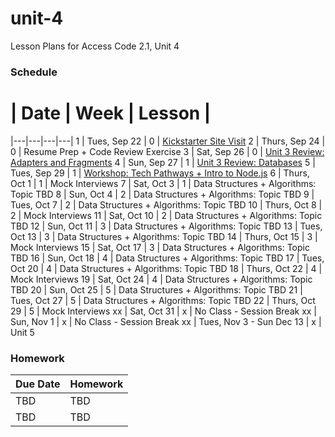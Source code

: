 # unit-4
Lesson Plans for Access Code 2.1, Unit 4

### Schedule

 # |  Date | Week | Lesson |
|---|---|---|---|
1 | Tues, Sep 22 | 0 | [Kickstarter Site Visit](https://www.google.com/maps/preview#!data=!1m4!1m3!1d3023!2d-73.9611116!3d40.7304539!4m13!3m12!1m0!1m1!1s58+Kent+St,+Brooklyn,+NY+11222!3m8!1m3!1d12094!2d-73.9884189!3d40.7313029!3m2!1i1024!2i768!4f13.1&fid=0)
2 | Thurs, Sep 24 | 0 | Resume Prep + Code Review Exercise
3 | Sat, Sep 26 | 0 | [Unit 3 Review: Adapters and Fragments](/lessons/3_ReviewAdaptersFragments.md)
4 | Sun, Sep 27 | 1 | [Unit 3 Review: Databases](/lessons/4_ReviewDatabases.md)
5 | Tues, Sep 29 | 1 | [Workshop: Tech Pathways + Intro to Node.js](/lessons/5_Nodejs.md)
6 | Thurs, Oct 1 | 1 | Mock Interviews
7 | Sat, Oct 3 | 1 | Data Structures + Algorithms: Topic TBD
8 | Sun, Oct 4 | 2 | Data Structures + Algorithms: Topic TBD
9 | Tues, Oct 7 | 2 | Data Structures + Algorithms: Topic TBD
10 | Thurs, Oct 8 | 2 | Mock Interviews
11 | Sat, Oct 10 | 2 | Data Structures + Algorithms: Topic TBD
12 | Sun, Oct 11 | 3 | Data Structures + Algorithms: Topic TBD
13 | Tues, Oct 13 | 3 | Data Structures + Algorithms: Topic TBD
14 | Thurs, Oct 15 | 3 | Mock Interviews
15 | Sat, Oct 17 | 3 | Data Structures + Algorithms: Topic TBD
16 | Sun, Oct 18 | 4 | Data Structures + Algorithms: Topic TBD
17 | Tues, Oct 20 | 4 | Data Structures + Algorithms: Topic TBD
18 | Thurs, Oct 22 | 4 | Mock Interviews
19 | Sat, Oct 24 | 4 | Data Structures + Algorithms: Topic TBD
20 | Sun, Oct 25 | 5 | Data Structures + Algorithms: Topic TBD
21 | Tues, Oct 27 | 5 | Data Structures + Algorithms: Topic TBD
22 | Thurs, Oct 29 | 5 | Mock Interviews
xx | Sat, Oct 31 | x | No Class - Session Break
xx | Sun, Nov 1 | x | No Class - Session Break
xx | Tues, Nov 3 - Sun Dec 13 | x | Unit 5


### Homework
| Due Date | Homework|  
|---|---|
|TBD | TBD |  
|TBD | TBD |  
